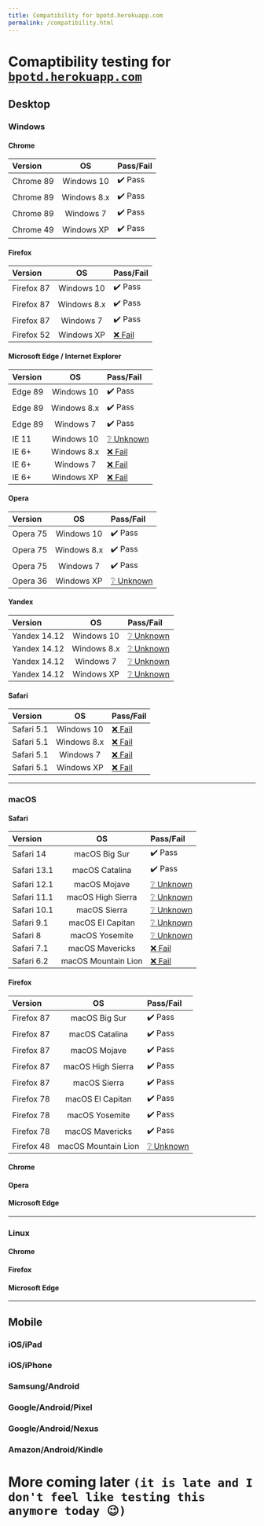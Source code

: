 ```yaml
---
title: Compatibility for bpotd.herokuapp.com
permalink: /compatibility.html
---
```


# Comaptibility testing for [```bpotd.herokuapp.com```](https://bpotd.herokuapp.com)
## Desktop
### Windows
#### Chrome
| Version | OS | Pass/Fail | 
| :--- | :---: | :--- |
| Chrome 89 | Windows 10 |  ✔️ Pass |
| Chrome 89 | Windows 8.x | ✔️ Pass |
| Chrome 89 | Windows 7 | ✔️ Pass |
| Chrome 49 | Windows XP | ✔️ Pass |
#### Firefox
| Version | OS | Pass/Fail | 
| :--- | :---: | :--- |
| Firefox 87 | Windows 10 |  ✔️ Pass |
| Firefox 87 | Windows 8.x | ✔️ Pass |
| Firefox 87 | Windows 7 | ✔️ Pass |
| Firefox 52 | Windows XP | [❌ Fail](#firefox-52-on-windows) |
#### Microsoft Edge / Internet Explorer
| Version | OS | Pass/Fail | 
| :--- | :---: | :--- |
| Edge 89 | Windows 10 | ✔️ Pass |
| Edge 89 | Windows 8.x | ✔️ Pass |
| Edge 89 | Windows 7 | ✔️ Pass |
| IE 11 | Windows 10 | [❔ Unknown](#ie-on-windows) |
| IE 6+ | Windows 8.x | [❌ Fail](#ie-on-windows) |
| IE 6+ | Windows 7 | [❌ Fail](#ie-on-windows) |
| IE 6+ | Windows XP | [❌ Fail](#ie-on-windows) |
#### Opera
| Version | OS | Pass/Fail | 
| :--- | :---: | :--- |
| Opera 75 | Windows 10 | ✔️ Pass |
| Opera 75 | Windows 8.x | ✔️ Pass |
| Opera 75 | Windows 7 | ✔️ Pass |
| Opera 36 | Windows XP | [❔ Unknown](#opera-36-on-windows) |
#### Yandex
| Version | OS | Pass/Fail |
| :--- | :---: | :--- |
| Yandex 14.12 | Windows 10 | [❔ Unknown](#yandex-on-windows) | ```menu not working```
| Yandex 14.12 | Windows 8.x | [❔ Unknown](#yandex-on-windows) | ```menu not working```
| Yandex 14.12 | Windows 7 | [❔ Unknown](#yandex-on-windows) | ```menu not working```
| Yandex 14.12 | Windows XP | [❔ Unknown](#yandex-on-windows) | ```menu not working```
#### Safari
| Version | OS | Pass/Fail | 
| :--- | :---: | :--- |
| Safari 5.1 | Windows 10 | [❌ Fail](#safari_on_windows) | ```menu not working, download not working (open in new page.)```
| Safari 5.1 | Windows 8.x | [❌ Fail](#safari_on_windows) | ```menu not working, download not working (open in new page.)```
| Safari 5.1 | Windows 7 | [❌ Fail](#safari_on_windows) | ```menu not working, download not working (open in new page.)```
| Safari 5.1 | Windows XP | [❌ Fail](#safari_on_windows) | ```menu not working, download not working (open in new page.)```
---
### macOS
#### Safari
| Version | OS | Pass/Fail | 
| :--- | :---: | :--- |
| Safari 14 | macOS Big Sur | ✔️ Pass |
| Safari 13.1 | macOS Catalina | ✔️ Pass |
| Safari 12.1 | macOS Mojave | [❔ Unknown](#safari_on_macos_mojave) | ```menu not working```
| Safari 11.1 | macOS High Sierra | [❔ Unknown](#safari_on_macos_high_sierra) | ```menu not working```
| Safari 10.1 | macOS Sierra | [❔ Unknown](#safari_on_macos_sierra) | ```menu not working```
| Safari 9.1 | macOS El Capitan | [❔ Unknown](#safari_on_macos_el_capitan) | ```download broke, settigns broke```
| Safari 8 | macOS Yosemite | [❔ Unknown](#safari_on_macos_yosemite) | ```download broke, settings broke```
| Safari 7.1 | macOS Mavericks | [❌ Fail](#safari_on_macos_el_capitan) | ```download broke, settings broke```
| Safari 6.2 | macOS Mountain Lion | [❌ Fail](#safari_on_macos_mountain_lion) | ```download broke, settings broke```
#### Firefox
| Version | OS | Pass/Fail | 
| :--- | :---: | :--- |
| Firefox 87 | macOS Big Sur | ✔️ Pass |
| Firefox 87 | macOS Catalina | ✔️ Pass |
| Firefox 87 | macOS Mojave | ✔️ Pass |
| Firefox 87 | macOS High Sierra | ✔️ Pass |
| Firefox 87 | macOS Sierra | ✔️ Pass |
| Firefox 78 | macOS El Capitan | ✔️ Pass |
| Firefox 78 | macOS Yosemite | ✔️ Pass |
| Firefox 78 | macOS Mavericks | ✔️ Pass |
| Firefox 48 | macOS Mountain Lion | [❔ Unknown](#firefox_on_macos_mountain_lion) | ```settings menu```
#### Chrome
#### Opera
#### Microsoft Edge
---
### Linux
#### Chrome
#### Firefox
#### Microsoft Edge
---
## Mobile
### iOS/iPad
### iOS/iPhone
### Samsung/Android
### Google/Android/Pixel
### Google/Android/Nexus
### Amazon/Android/Kindle

# **__More coming later__** ```(it is late and I don't feel like testing this anymore today 😉)```



